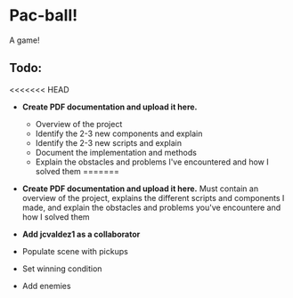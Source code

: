 # Pac-ball!

A game!

## Todo:

<<<<<<< HEAD
* **Create PDF documentation and upload it here.**
  - Overview of the project
  - Identify the 2-3 new components and explain
  - Identify the 2-3 new scripts and explain
  - Document the implementation and methods
  - Explain the obstacles and problems I've encountered and how I solved them
=======
* **Create PDF documentation and upload it here.** Must contain an overview of the project, explains the different scripts and components I made, and explain the obstacles and problems you've encountere and how I solved them

* **Add jcvaldez1 as a collaborator**

* Populate scene with pickups
* Set winning condition
* Add enemies